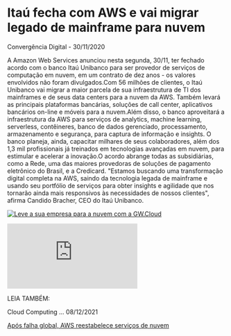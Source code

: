 # Itaú fecha com AWS e vai migrar legado de mainframe para nuvem

Convergência Digital - 30/11/2020

A Amazon Web Services anunciou nesta segunda, 30/11, ter fechado acordo com o banco Itaú Unibanco para ser provedor de serviços de computação em nuvem, em um contrato de dez anos - os valores envolvidos não foram divulgados.Com 56 milhões de clientes, o Itaú Unibanco vai migrar a maior parcela de sua infraestrutura de TI dos mainframes e de seus data centers para a nuvem da AWS. Também levará as principais plataformas bancárias, soluções de call center, aplicativos bancários on-line e móveis para a nuvem.Além disso, o banco aproveitará a infraestrutura da AWS para serviços de analytics, machine learning, serverless, contêineres, banco de dados gerenciado, processamento, armazenamento e segurança, para captura de informação e insights. O banco planeja, ainda, capacitar milhares de seus colaboradores, além dos 1,3 mil profissionais já treinados em tecnologias avançadas em nuvem, para estimular e acelerar a inovação.O acordo abrange todas as subsidiárias, como a Rede, uma das maiores provedoras de soluções de pagamento eletrônico do Brasil, e a Credicard. "Estamos buscando uma transformação digital completa na AWS, saindo da tecnologia legada de mainframe e usando seu portfólio de serviços para obter insights e agilidade que nos tornarão ainda mais responsivos às necessidades de nossos clientes", afirma Candido Bracher, CEO do Itaú Unibanco.



[![Leve a sua empresa para a nuvem com a GW.Cloud](https://www3.convergenciadigital.com.br/openx/www/images/ccac2eff4134388a8e857739f3d29670.jpg)](https://www3.convergenciadigital.com.br/openx/www/delivery/cl.php?bannerid=1459&zoneid=120&sig=8eb2f8a6e1ea6d85898186821b43cc44e11bd2a71349795b6ca0a0fae473a8da&oadest=https%3A%2F%2Fbit.ly%2FGWCconv)

![img](https://www3.convergenciadigital.com.br/openx/www/delivery/lg.php?bannerid=1459&campaignid=560&zoneid=120&loc=https%3A%2F%2Fsis-publique.convergenciadigital.com.br%2FCloud-Computing%2FItau-fecha-com-AWS-e-vai-migrar-legado-de-mainframe-para-nuvem-55609.html&referer=https%3A%2F%2Fwww.google.com%2F&cb=5ed207cfbf)

LEIA TAMBÉM:

Cloud Computing ... 08/12/2021

[Após falha global, AWS reestabelece serviços de nuvem](https://sis-publique.convergenciadigital.com.br/Cloud-Computing/Apos-falha-global%2C-AWS-reestabelece-servicos-de-nuvem-58971.html)
